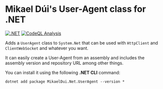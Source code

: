 # Mikael Dúi's User-Agent class for .NET
[![.NET](https://github.com/mikaeldui/user-agent-dotnet/actions/workflows/dotnet.yml/badge.svg)](https://github.com/mikaeldui/user-agent-dotnet/actions/workflows/dotnet.yml)
[![CodeQL Analysis](https://github.com/mikaeldui/user-agent-dotnet/actions/workflows/codeql-analysis.yml/badge.svg)](https://github.com/mikaeldui/user-agent-dotnet/actions/workflows/codeql-analysis.yml)

Adds a `UserAgent` class to `System.Net` that can be used with `HttpClient` and `ClientWebSocket` and whatever you want.

It can easily create a User-Agent from an assembly and includes the assembly version and repository URL among other things.

You can install it using the following **.NET CLI** command:

    dotnet add package MikaelDui.Net.UserAgent --version *

